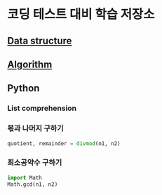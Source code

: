 # 코딩 테스트 대비 학습 저장소

## [Data structure](/Data%20structure)

## [Algorithm](/Algorithm)

## Python

### List comprehension

### 몫과 나머지 구하기

```python
quotient, remainder = divmod(n1, n2)
```

### 최소공약수 구하기

```python
import Math
Math.gcd(n1, n2)
```
